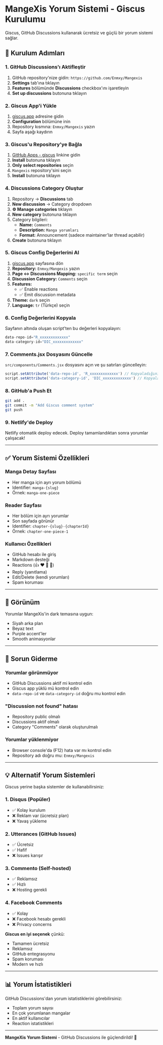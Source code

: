 # MangeXis Yorum Sistemi - Giscus Kurulumu

Giscus, GitHub Discussions kullanarak ücretsiz ve güçlü bir yorum sistemi sağlar.

## 🚀 Kurulum Adımları

### 1. GitHub Discussions'ı Aktifleştir

1. GitHub repository'nize gidin: `https://github.com/Enmxy/Mangexis`
2. **Settings** tab'ına tıklayın
3. **Features** bölümünde **Discussions** checkbox'ını işaretleyin
4. **Set up discussions** butonuna tıklayın

### 2. Giscus App'i Yükle

1. [giscus.app](https://giscus.app) adresine gidin
2. **Configuration** bölümüne inin
3. Repository kısmına: `Enmxy/Mangexis` yazın
4. Sayfa aşağı kaydırın

### 3. Giscus'u Repository'ye Bağla

1. [GitHub Apps - giscus](https://github.com/apps/giscus) linkine gidin
2. **Install** butonuna tıklayın
3. **Only select repositories** seçin
4. `Mangexis` repository'sini seçin
5. **Install** butonuna tıklayın

### 4. Discussions Category Oluştur

1. Repository → **Discussions** tab
2. **New discussion** → Category dropdown
3. **⚙️ Manage categories** tıklayın
4. **New category** butonuna tıklayın
5. Category bilgileri:
   - **Name:** `Comments`
   - **Description:** `Manga yorumları`
   - **Format:** Announcement (sadece maintainer'lar thread açabilir)
6. **Create** butonuna tıklayın

### 5. Giscus Config Değerlerini Al

1. [giscus.app](https://giscus.app) sayfasına dön
2. **Repository:** `Enmxy/Mangexis` yazın
3. **Page ↔️ Discussions Mapping:** `specific term` seçin
4. **Discussion Category:** `Comments` seçin
5. **Features:**
   - ✅ Enable reactions
   - ✅ Emit discussion metadata
6. **Theme:** `dark` seçin
7. **Language:** `tr` (Türkçe) seçin

### 6. Config Değerlerini Kopyala

Sayfanın altında oluşan script'ten bu değerleri kopyalayın:

```javascript
data-repo-id="R_xxxxxxxxxxxxx"
data-category-id="DIC_xxxxxxxxxxxxx"
```

### 7. Comments.jsx Dosyasını Güncelle

`src/components/Comments.jsx` dosyasını açın ve şu satırları güncelleyin:

```javascript
script.setAttribute('data-repo-id', 'R_xxxxxxxxxxxxx') // Kopyaladığınız değer
script.setAttribute('data-category-id', 'DIC_xxxxxxxxxxxxx') // Kopyaladığınız değer
```

### 8. GitHub'a Push Et

```bash
git add .
git commit -m "Add Giscus comment system"
git push
```

### 9. Netlify'de Deploy

Netlify otomatik deploy edecek. Deploy tamamlandıktan sonra yorumlar çalışacak!

---

## ✅ Yorum Sistemi Özellikleri

### **Manga Detay Sayfası**
- Her manga için ayrı yorum bölümü
- Identifier: `manga-{slug}`
- Örnek: `manga-one-piece`

### **Reader Sayfası**
- Her bölüm için ayrı yorumlar
- Son sayfada görünür
- Identifier: `chapter-{slug}-{chapterId}`
- Örnek: `chapter-one-piece-1`

### **Kullanıcı Özellikleri**
- GitHub hesabı ile giriş
- Markdown desteği
- Reactions (👍 ❤️ 🎉 🚀)
- Reply (yanıtlama)
- Edit/Delete (kendi yorumları)
- Spam koruması

---

## 🎨 Görünüm

Yorumlar MangeXis'in dark temasına uygun:
- Siyah arka plan
- Beyaz text
- Purple accent'ler
- Smooth animasyonlar

---

## 🔧 Sorun Giderme

### Yorumlar görünmüyor
- GitHub Discussions aktif mi kontrol edin
- Giscus app yüklü mü kontrol edin
- `data-repo-id` ve `data-category-id` doğru mu kontrol edin

### "Discussion not found" hatası
- Repository public olmalı
- Discussions aktif olmalı
- Category "Comments" olarak oluşturulmalı

### Yorumlar yüklenmiyor
- Browser console'da (F12) hata var mı kontrol edin
- Repository adı doğru mu: `Enmxy/Mangexis`

---

## 💡 Alternatif Yorum Sistemleri

Giscus yerine başka sistemler de kullanabilirsiniz:

### **1. Disqus** (Popüler)
- ✅ Kolay kurulum
- ❌ Reklam var (ücretsiz plan)
- ❌ Yavaş yükleme

### **2. Utterances** (GitHub Issues)
- ✅ Ücretsiz
- ✅ Hafif
- ❌ Issues karışır

### **3. Commento** (Self-hosted)
- ✅ Reklamsız
- ✅ Hızlı
- ❌ Hosting gerekli

### **4. Facebook Comments**
- ✅ Kolay
- ❌ Facebook hesabı gerekli
- ❌ Privacy concerns

**Giscus en iyi seçenek** çünkü:
- Tamamen ücretsiz
- Reklamsız
- GitHub entegrasyonu
- Spam koruması
- Modern ve hızlı

---

## 📊 Yorum İstatistikleri

GitHub Discussions'dan yorum istatistiklerini görebilirsiniz:
- Toplam yorum sayısı
- En çok yorumlanan mangalar
- En aktif kullanıcılar
- Reaction istatistikleri

---

**MangeXis Yorum Sistemi** - GitHub Discussions ile güçlendirildi! 💬
